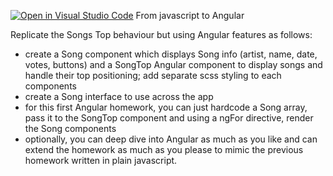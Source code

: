 [![Open in Visual Studio Code](https://classroom.github.com/assets/open-in-vscode-c66648af7eb3fe8bc4f294546bfd86ef473780cde1dea487d3c4ff354943c9ae.svg)](https://classroom.github.com/online_ide?assignment_repo_id=10750819&assignment_repo_type=AssignmentRepo)
From javascript to Angular

Replicate the Songs Top behaviour but using Angular features as follows:
- create a Song component which displays Song info (artist, name, date, votes, buttons) and a SongTop Angular component to display songs and handle their top positioning; add separate scss styling to each components
- create a Song interface to use across the app
- for this first Angular homework, you can just hardcode a Song array, pass it to the SongTop component and using a ngFor directive, render the Song components
- optionally, you can deep dive into Angular as much as you like and can extend the homework as much as you please to mimic the previous homework written in plain javascript.
